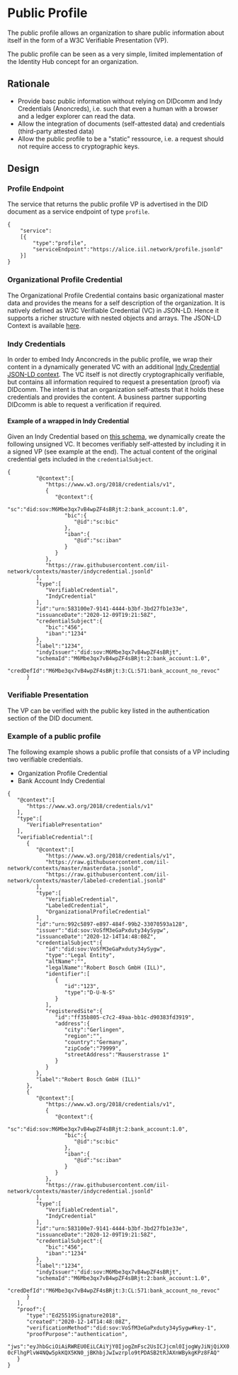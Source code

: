 # Public Profile

The public profile allows an organization to share public information about itself in the form of a W3C Verifiable Presentation (VP). 

The public profile can be seen as a very simple, limited implementation of the Identity Hub concept for an organization.

## Rationale

- Provide basc public information without relying on DIDcomm and Indy Credentials (Anoncreds), i.e. such that even a human with a browser and a ledger explorer can read the data.
-  Allow the integration of documents (self-attested data) and credentials (third-party attested data)
-  Allow the public profile to be a "static" ressource, i.e. a request should not require access to cryptographic keys.

## Design

### Profile Endpoint

The service that returns the public profile VP is advertised in the DID document as a service endpoint of type `profile`.

```
{
    "service":
    [{
        "type":"profile",
        "serviceEndpoint":"https://alice.iil.network/profile.jsonld"
    }]
}
```

### Organizational Profile Credential

The Organizational Profile Credential contains basic organizational master data and provides the means for a self description of the organization. It is natively defined as W3C Verifiable Credential (VC) in JSON-LD.
Hence it supports a richer structure with nested objects and arrays. The JSON-LD Context is available [here](https://raw.githubusercontent.com/iil-network/contexts/master/masterdata.jsonld).

### Indy Credentials

In order to embed Indy Anconcreds in the public profile, we wrap their content in a dynamically generated VC with an additional [Indy Credential JSON-LD context](https://raw.githubusercontent.com/iil-network/contexts/master/indycredential.jsonld). The VC itself is not directly cryptographically verifiable, but contains all information required to request a presentation (proof) via DIDcomm. The intent is that an organization self-attests that it holds these credentials and provides the content. A business partner supporting DIDcomm is able to request a verification if required. 

#### Example of a wrapped in Indy Credential

Given an Indy Credential based on [this schema](https://indy-test.idu.network/browse/domain?page=1&query=M6Mbe3qx7vB4wpZF4sBRjt%3A2%3Abank_account%3A1.0&txn_type=), we dynamically create the following unsigned VC.
It becomes verifiably self-attested by including it in a signed VP (see example at the end). The actual content of the original credential gets included in the `credentialSubject`.
```
{
         "@context":[
            "https://www.w3.org/2018/credentials/v1",
            {
               "@context":{
                  "sc":"did:sov:M6Mbe3qx7vB4wpZF4sBRjt:2:bank_account:1.0",
                  "bic":{
                     "@id":"sc:bic"
                  },
                  "iban":{
                     "@id":"sc:iban"
                  }
               }
            },
            "https://raw.githubusercontent.com/iil-network/contexts/master/indycredential.jsonld"
         ],
         "type":[
            "VerifiableCredential",
            "IndyCredential"
         ],
         "id":"urn:583100e7-9141-4444-b3bf-3bd27fb1e33e",
         "issuanceDate":"2020-12-09T19:21:58Z",
         "credentialSubject":{
            "bic":"456",
            "iban":"1234"
         },
         "label":"1234",
         "indyIssuer":"did:sov:M6Mbe3qx7vB4wpZF4sBRjt",
         "schemaId":"M6Mbe3qx7vB4wpZF4sBRjt:2:bank_account:1.0",
         "credDefId":"M6Mbe3qx7vB4wpZF4sBRjt:3:CL:571:bank_account_no_revoc"
      }
```


### Verifiable Presentation

The VP can be verified with the public key listed in the authentication section of the DID document.

### Example of a public profile 

The following example shows a public profile that consists of a VP including two verifiable credentials.
- Organization Profile Credential
- Bank Account Indy Credential

```
{
   "@context":[
      "https://www.w3.org/2018/credentials/v1"
   ],
   "type":[
      "VerifiablePresentation"
   ],
   "verifiableCredential":[
      {
         "@context":[
            "https://www.w3.org/2018/credentials/v1",
            "https://raw.githubusercontent.com/iil-network/contexts/master/masterdata.jsonld",
            "https://raw.githubusercontent.com/iil-network/contexts/master/labeled-credential.jsonld"
         ],
         "type":[
            "VerifiableCredential",
            "LabeledCredential",
            "OrganizationalProfileCredential"
         ],
         "id":"urn:992c5897-e897-484f-99b2-33070593a128",
         "issuer":"did:sov:VoSfM3eGaPxduty34ySygw",
         "issuanceDate":"2020-12-14T14:48:08Z",
         "credentialSubject":{
            "id":"did:sov:VoSfM3eGaPxduty34ySygw",
            "type":"Legal Entity",
            "altName":"",
            "legalName":"Robert Bosch GmbH (ILL)",
            "identifier":[
               {
                  "id":"123",
                  "type":"D-U-N-S"
               }
            ],
            "registeredSite":{
               "id":"ff35b805-c7c2-49aa-bb1c-d90383fd3919",
               "address":{
                  "city":"Gerlingen",
                  "region":"",
                  "country":"Germany",
                  "zipCode":"79999",
                  "streetAddress":"Mauserstrasse 1"
               }
            }
         },
         "label":"Robert Bosch GmbH (ILL)"
      },
      {
         "@context":[
            "https://www.w3.org/2018/credentials/v1",
            {
               "@context":{
                  "sc":"did:sov:M6Mbe3qx7vB4wpZF4sBRjt:2:bank_account:1.0",
                  "bic":{
                     "@id":"sc:bic"
                  },
                  "iban":{
                     "@id":"sc:iban"
                  }
               }
            },
            "https://raw.githubusercontent.com/iil-network/contexts/master/indycredential.jsonld"
         ],
         "type":[
            "VerifiableCredential",
            "IndyCredential"
         ],
         "id":"urn:583100e7-9141-4444-b3bf-3bd27fb1e33e",
         "issuanceDate":"2020-12-09T19:21:58Z",
         "credentialSubject":{
            "bic":"456",
            "iban":"1234"
         },
         "label":"1234",
         "indyIssuer":"did:sov:M6Mbe3qx7vB4wpZF4sBRjt",
         "schemaId":"M6Mbe3qx7vB4wpZF4sBRjt:2:bank_account:1.0",
         "credDefId":"M6Mbe3qx7vB4wpZF4sBRjt:3:CL:571:bank_account_no_revoc"
      }
   ],
   "proof":{
      "type":"Ed25519Signature2018",
      "created":"2020-12-14T14:48:08Z",
      "verificationMethod":"did:sov:VoSfM3eGaPxduty34ySygw#key-1",
      "proofPurpose":"authentication",
      "jws":"eyJhbGciOiAiRWREU0EiLCAiYjY0IjogZmFsc2UsICJjcml0IjogWyJiNjQiXX0..fYhHd3qJlGZjsiDMgYH-0cFlhgPlvW4NQw5pkKQX5KN0_jBKhbjJwIwzrplo9tPDASB2tRJAXnWBykgKPz8FAQ"
   }
}
```
